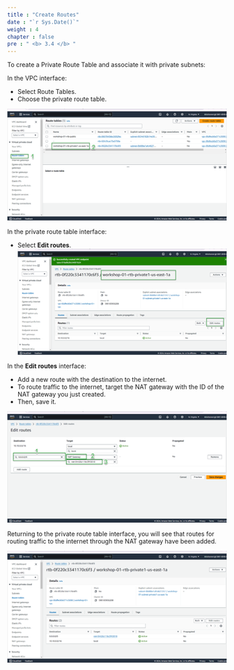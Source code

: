 ```yaml
---
title : "Create Routes"
date : "`r Sys.Date()`"
weight : 4
chapter : false
pre : " <b> 3.4 </b> "
---
```


To create a Private Route Table and associate it with private subnets:

In the VPC interface:
- Select Route Tables.
- Choose the private route table.

![Image](/images/3-developmentEnvironment/3.4-createRoutes/001-createRoute.png)

In the private route table interface:
- Select **Edit routes**.
![Image](/images/3-developmentEnvironment/3.4-createRoutes/002-createRoute.png)

In the **Edit routes** interface:
- Add a new route with the destination to the internet.
- To route traffic to the internet, target the NAT gateway with the ID of the NAT gateway you just created.
- Then, save it.

![Image](/images/3-developmentEnvironment/3.4-createRoutes/003-createRoute.png)

Returning to the private route table interface, you will see that routes for routing traffic to the internet through the NAT gateway have been added.

![Image](/images/3-developmentEnvironment/3.4-createRoutes/004-createRoute.png)

